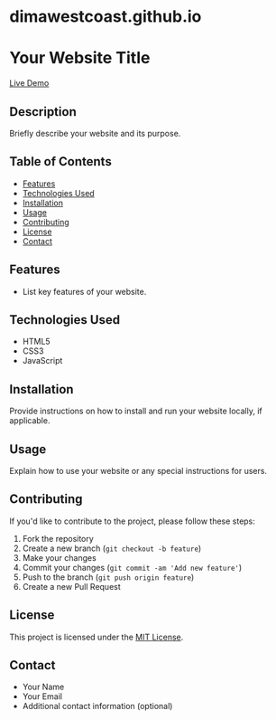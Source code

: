 # dimawestcoast.github.io
# Your Website Title

[Live Demo](#) <!-- If applicable, replace "#" with your website's live URL -->

## Description

Briefly describe your website and its purpose.

## Table of Contents

- [Features](#features)
- [Technologies Used](#technologies-used)
- [Installation](#installation)
- [Usage](#usage)
- [Contributing](#contributing)
- [License](#license)
- [Contact](#contact)

## Features

- List key features of your website.

## Technologies Used

- HTML5
- CSS3
- JavaScript <!-- Add any other technologies you've used -->

## Installation

Provide instructions on how to install and run your website locally, if applicable.

## Usage

Explain how to use your website or any special instructions for users.

## Contributing

If you'd like to contribute to the project, please follow these steps:
1. Fork the repository
2. Create a new branch (`git checkout -b feature`)
3. Make your changes
4. Commit your changes (`git commit -am 'Add new feature'`)
5. Push to the branch (`git push origin feature`)
6. Create a new Pull Request

## License

This project is licensed under the [MIT License](LICENSE).

## Contact

- Your Name
- Your Email
- Additional contact information (optional)
